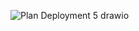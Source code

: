 ![Plan Deployment 5 drawio](https://github.com/nalDaniels/Deployment5/assets/135375665/d93a9bb8-c8d7-4211-a528-e73af43d4170)
